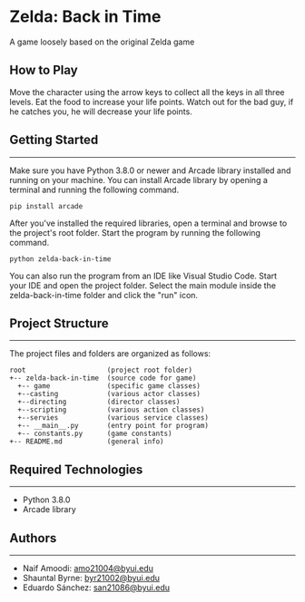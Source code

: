 # Zelda: Back in Time
A game loosely based on the original Zelda game

## How to Play
Move the character using the arrow keys to collect all the keys in all three levels. Eat the food to increase your life points. Watch out for the bad guy, if he catches you, he will decrease your life points.

## Getting Started
---
Make sure you have Python 3.8.0 or newer and Arcade library installed and running on your machine. You can install Arcade library by opening a terminal and running the following command.
```
pip install arcade
```
After you've installed the required libraries, open a terminal and browse to the project's root folder. Start the program by running the following command.
```
python zelda-back-in-time
```
You can also run the program from an IDE like Visual Studio Code. Start your IDE and open the 
project folder. Select the main module inside the zelda-back-in-time folder and click the "run" icon.

## Project Structure
---
The project files and folders are organized as follows:
```
root                    (project root folder)
+-- zelda-back-in-time  (source code for game)
  +-- game              (specific game classes)
  +--casting            (various actor classes)
  +--directing          (director classes)
  +--scripting          (various action classes)
  +--servies            (various service classes)
  +-- __main__.py       (entry point for program)
  +-- constants.py      (game constants)
+-- README.md           (general info)
```

## Required Technologies
---
* Python 3.8.0
* Arcade library

## Authors
---
* Naif Amoodi: amo21004@byui.edu
* Shauntal Byrne: byr21002@byui.edu
* Eduardo Sánchez: san21086@byui.edu